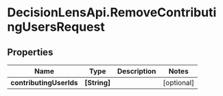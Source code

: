 # DecisionLensApi.RemoveContributingUsersRequest

## Properties
Name | Type | Description | Notes
------------ | ------------- | ------------- | -------------
**contributingUserIds** | **[String]** |  | [optional] 



